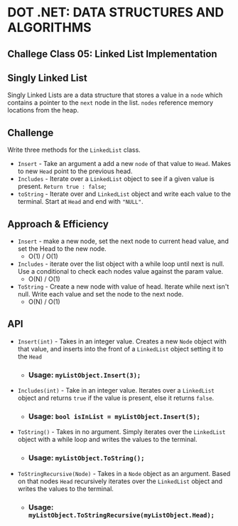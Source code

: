 # DOT .NET: DATA STRUCTURES AND ALGORITHMS

## Challege Class 05: Linked List Implementation

## Singly Linked List
Singly Linked Lists are a data structure that stores a value in a `node` which contains a pointer to the `next` node in the list.  `nodes` reference memory locations from the heap.

## Challenge
Write three methods for the `LinkedList` class.
  + `Insert` - Take an argument a add a new `node` of that value to `Head`.  Makes to new `Head` point to the previous head.
  + `Includes` - Iterate over a `LinkedList` object to see if a given value is present.  `Return true : false`;
  + `toString` - Iterate over and `LinkedList` object and write each value to the terminal.  Start at `Head` and end with `"NULL"`.
  

## Approach & Efficiency
+ `Insert` - make a new node, set the next node to current head value, and set the Head to the new node.
  + O(1) / O(1)
+ `Includes` - iterate over the list object with a while loop until next is null.  Use a conditional to check each nodes value against the param value.
  + O(N) / O(1)
+ `ToString` - Create a new node with value of head. Iterate while next isn't null.  Write each value and set the node to the next node.
  + O(N) / O(1)

## API
+ `Insert(int)` - Takes in an integer value.  Creates a new `Node` object with that value, and inserts into the front of a `LinkedList` object setting it to the `Head`
  + ### Usage: `myListObject.Insert(3);`
+ `Includes(int)` - Take in an integer value. Iterates over a `LinkedList` object and returns `true` if the value is present, else it returns `false`.
  + ### Usage: `bool isInList = myListObject.Insert(5);`
+ `ToString()` - Takes in no argument.  Simply iterates over the `LinkedList` object with a while loop and writes the values to the terminal.
  + ### Usage: `myListObject.ToString();`
+ `ToStringRecursive(Node)` - Takes in a `Node` object as an argument.  Based on that nodes `Head` recursively iterates over the `LinkedList` object and writes the values to the terminal.
  + ### Usage: `myListObject.ToStringRecursive(myListObject.Head);`